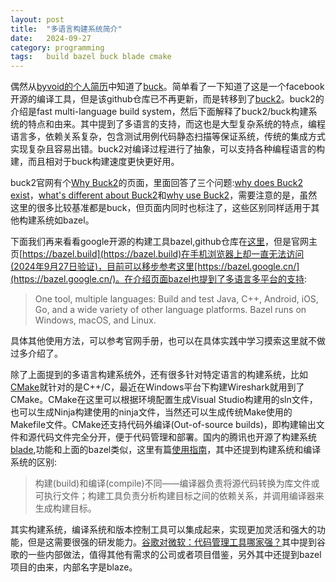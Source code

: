 ```yaml
---
layout: post
title:  "多语言构建系统简介"
date:   2024-09-27
category: programming
tags:   build bazel buck blade cmake
---
```


偶然从[byvoid的个人简历](https://byvoid.com/en/resume/)中知道了[buck](https://github.com/facebook/buck)。简单看了一下知道了这是一个facebook开源的编译工具，但是该github仓库已不再更新，而是转移到了[buck2](https://github.com/facebook/buck2)。buck2的介绍是fast multi-language build system，然后下面解释了buck2/buck构建系统的特点和由来。其中提到了多语言的支持，而这也是大型复杂系统的特点，编程语言多，依赖关系复杂，包含测试用例代码静态扫描等保证系统，传统的集成方式实现复杂且容易出错。buck2对编译过程进行了抽象，可以支持各种编程语言的构建，而且相对于buck构建速度更快更好用。

buck2官网有个[Why Buck2](https://buck2.build/docs/about/why/)的页面，里面回答了三个问题:[why does Buck2 exist](https://buck2.build/docs/about/why/#why-does-buck2-exist)，[what's different about Buck2](https://buck2.build/docs/about/why/#whats-different-about-buck2)和[why use Buck2](https://buck2.build/docs/about/why/#why-use-buck2)，需要注意的是，虽然这里的很多比较基准都是buck，但页面内同时也标注了，这些区别同样适用于其他构建系统如bazel。

下面我们再来看看google开源的构建工具bazel,github仓库在[这里](https://github.com/bazelbuild/bazel)，但是官网主页[https://bazel.build](https://bazel.build)在手机浏览器上却一直无法访问(2024年9月27日验证)，目前可以移步参考这里[https://bazel.google.cn/](https://bazel.google.cn/)。在介绍页面bazel也提到了多语言多平台的支持:
> One tool, multiple languages: Build and test Java, C++, Android, iOS, Go, and a wide variety of other language platforms. Bazel runs on Windows, macOS, and Linux.

具体其他使用方法，可以参考官网手册，也可以在具体实践中学习摸索这里就不做过多介绍了。

除了上面提到的多语言构建系统外，还有很多针对特定语言的构建系统，比如[CMake](https://cmake.org/)就针对的是C++/C，最近在Windows平台下构建Wireshark就用到了CMake。CMake在这里可以根据环境配置生成Visual Studio构建用的sln文件，也可以生成Ninja构建使用的ninja文件，当然还可以生成传统Make使用的Makefile文件。CMake还支持代码外编译(Out-of-source builds)，即构建输出文件和源代码文件完全分开，便于代码管理和部署。国内的腾讯也开源了构建系统[blade](https://github.com/chen3feng/blade-build),功能和上面的bazel类似，这里有篇[使用指南](https://zzy979.github.io/posts/blade-build-tool/)，其中还提到构建系统和编译系统的区别:
> 构建(build)和编译(compile)不同——编译器负责将源代码转换为库文件或可执行文件；构建工具负责分析构建目标之间的依赖关系，并调用编译器来生成构建目标。

其实构建系统，编译系统和版本控制工具可以集成起来，实现更加灵活和强大的功能，但是这需要很强的研发能力。[谷歌对微软：代码管理工具哪家强？](https://mp.weixin.qq.com/s/ckrH72rBp7_GT1UlfQsUaw)其中提到谷歌的一些内部做法，值得其他有需求的公司或者项目借鉴，另外其中还提到bazel 项目的由来，内部名字是blaze。
